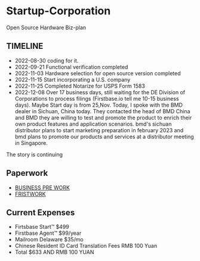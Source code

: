 # Startup-Corporation

Open Source Hardware Biz-plan

## TIMELINE

- 2022-08-30 coding for it.
- 2022-09-21 Functional verification completed
- 2022-11-03 Hardware selection for open source version completed
- 2022-11-15 Start incorporating a U.S. company
- 2022-11-25 Completed Notarize for USPS Form 1583
- 2022-12-08 Over 17 business days, still waiting for the DE Division of Corporations to process filings (Firstbase.io tell me 10-15 business days). Maybe Start day is from 25,Nov. Today, I spoke with the BMD dealer in Sichuan, China today. They contacted the head of BMD China and BMD they are willing to test and promote the product to enrich their own product features and application scenarios. bmd's sichuan distributor plans to start marketing preparation in february 2023 and bmd plans to promote our products and services at a distributor meeting in Singapore.

The story is continuing

## Paperwork

- [BUSINESS PRE WORK](./prepWork.md)
- [FRISTWORK](./first-ready.md)

## Current Expenses

- Firtsbase Start™ $499
- Firstbase Agent™ $99/year
- Mailroom Delaware $35/mo
- Chinese Resident ID Card Translation Fees RMB 100 Yuan
- Total $633 AND RMB 100 YUAN
